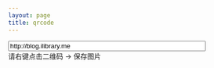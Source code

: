 ```yaml
---
layout: page
title: qrcode
---
```

<input id="text" type="text" value="http://blog.ilibrary.me" style="width:80%" class="form-control" /><br />
<span class="badge badge-secondary">请右键点击二维码 -> 保存图片</span>
<div id="qrcode" style="width:300px; height:300px; margin-top:15px;"></div>

<!-- <button type="button" class="btn btn-primary glyphicon glyphicon-download" id='download'>Download</button> -->

<script type="text/javascript">

$(document).ready(function(){
    var qrcode = null;
function makeCode () {		
	let elText = $("#text").val();
	
	if (!elText) {
		alert("Input a text");
		$("#text").focus();
		return;
	}
    
$('#qrcode').empty()

setTimeout(function(){ // if no delay, there will be empty
    qrcode = $("#qrcode").qrcode({width: 64,height: 64,text: elText})}
    , 500);

}

makeCode();

$("#text").
	on("blur", function () {
		makeCode();
	}).
	on("keydown", function (e) {
		if (e.keyCode == 13) {
			makeCode();
		}
    });

// $("#download").click(function(){
//     var canvas = qrcode.find('canvas').get(0)//$("#qrcode > canvas").first();
//     var img    = canvas.toDataURL("image/png");
//     window.location = img
// })
}
)
</script>
